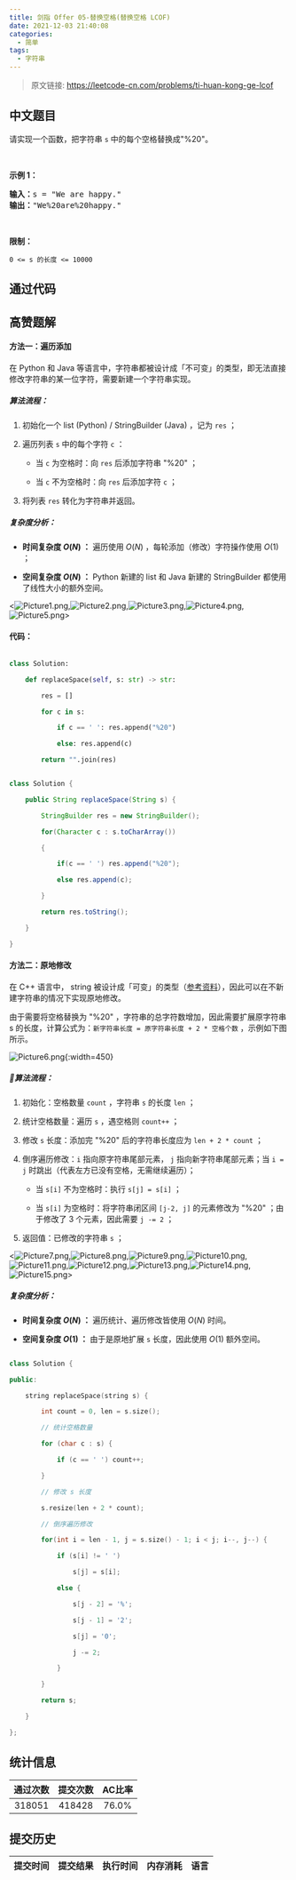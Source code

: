 ```yaml
---
title: 剑指 Offer 05-替换空格(替换空格 LCOF)
date: 2021-12-03 21:40:08
categories:
  - 简单
tags:
  - 字符串
---
```


> 原文链接: https://leetcode-cn.com/problems/ti-huan-kong-ge-lcof




## 中文题目
<div><p>请实现一个函数，把字符串 <code>s</code> 中的每个空格替换成&quot;%20&quot;。</p>

<p>&nbsp;</p>

<p><strong>示例 1：</strong></p>

<pre><strong>输入：</strong>s = &quot;We are happy.&quot;
<strong>输出：</strong>&quot;We%20are%20happy.&quot;</pre>

<p>&nbsp;</p>

<p><strong>限制：</strong></p>

<p><code>0 &lt;= s 的长度 &lt;= 10000</code></p>
</div>

## 通过代码
<RecoDemo>
</RecoDemo>


## 高赞题解
#### 方法一：遍历添加

在 Python 和 Java 等语言中，字符串都被设计成「不可变」的类型，即无法直接修改字符串的某一位字符，需要新建一个字符串实现。

##### 算法流程：

1. 初始化一个 list (Python) / StringBuilder (Java) ，记为 `res` ；
2. 遍历列表 `s` 中的每个字符 `c` ：
    - 当 `c` 为空格时：向 `res` 后添加字符串 "%20" ；
    - 当 `c` 不为空格时：向 `res` 后添加字符 `c` ；
3. 将列表 `res` 转化为字符串并返回。

##### 复杂度分析：

- **时间复杂度 $O(N)$ ：** 遍历使用 $O(N)$ ，每轮添加（修改）字符操作使用 $O(1)$ ；
- **空间复杂度 $O(N)$ ：** Python 新建的 list 和 Java 新建的 StringBuilder 都使用了线性大小的额外空间。

<![Picture1.png](../images/ti-huan-kong-ge-lcof-0.png),![Picture2.png](../images/ti-huan-kong-ge-lcof-1.png),![Picture3.png](../images/ti-huan-kong-ge-lcof-2.png),![Picture4.png](../images/ti-huan-kong-ge-lcof-3.png),![Picture5.png](../images/ti-huan-kong-ge-lcof-4.png)>

#### 代码：

```Python []
class Solution:
    def replaceSpace(self, s: str) -> str:
        res = []
        for c in s:
            if c == ' ': res.append("%20")
            else: res.append(c)
        return "".join(res)
```

```Java []
class Solution {
    public String replaceSpace(String s) {
        StringBuilder res = new StringBuilder();
        for(Character c : s.toCharArray())
        {
            if(c == ' ') res.append("%20");
            else res.append(c);
        }
        return res.toString();
    }
}
```

#### 方法二：原地修改

在 C++ 语言中， string 被设计成「可变」的类型（[参考资料](https://stackoverflow.com/questions/28442719/are-c-strings-mutable-unlike-java-strings)），因此可以在不新建字符串的情况下实现原地修改。

由于需要将空格替换为 "%20" ，字符串的总字符数增加，因此需要扩展原字符串 s 的长度，计算公式为：`新字符串长度 = 原字符串长度 + 2 * 空格个数` ，示例如下图所示。

![Picture6.png](../images/ti-huan-kong-ge-lcof-5.png){:width=450}

##### 算法流程：

1. 初始化：空格数量 `count` ，字符串 `s` 的长度 `len` ；
2. 统计空格数量：遍历 `s` ，遇空格则 `count++` ；
3. 修改 `s` 长度：添加完 "%20" 后的字符串长度应为 `len + 2 * count` ；
4. 倒序遍历修改：`i` 指向原字符串尾部元素， `j` 指向新字符串尾部元素；当 `i = j` 时跳出（代表左方已没有空格，无需继续遍历）；
    - 当 `s[i]` 不为空格时：执行 `s[j] = s[i]` ；
    - 当 `s[i]` 为空格时：将字符串闭区间 `[j-2, j]` 的元素修改为 "%20" ；由于修改了 3 个元素，因此需要 `j -= 2` ；
5. 返回值：已修改的字符串 `s` ；

<![Picture7.png](../images/ti-huan-kong-ge-lcof-6.png),![Picture8.png](../images/ti-huan-kong-ge-lcof-7.png),![Picture9.png](../images/ti-huan-kong-ge-lcof-8.png),![Picture10.png](../images/ti-huan-kong-ge-lcof-9.png),![Picture11.png](../images/ti-huan-kong-ge-lcof-10.png),![Picture12.png](../images/ti-huan-kong-ge-lcof-11.png),![Picture13.png](../images/ti-huan-kong-ge-lcof-12.png),![Picture14.png](../images/ti-huan-kong-ge-lcof-13.png),![Picture15.png](../images/ti-huan-kong-ge-lcof-14.png)>

##### 复杂度分析：

- **时间复杂度 $O(N)$ ：** 遍历统计、遍历修改皆使用 $O(N)$ 时间。
- **空间复杂度 $O(1)$ ：** 由于是原地扩展 `s` 长度，因此使用 $O(1)$ 额外空间。

```C++ []
class Solution {
public:
    string replaceSpace(string s) {
        int count = 0, len = s.size();
        // 统计空格数量
        for (char c : s) {
            if (c == ' ') count++;
        }
        // 修改 s 长度
        s.resize(len + 2 * count);
        // 倒序遍历修改
        for(int i = len - 1, j = s.size() - 1; i < j; i--, j--) {
            if (s[i] != ' ')
                s[j] = s[i];
            else {
                s[j - 2] = '%';
                s[j - 1] = '2';
                s[j] = '0';
                j -= 2;
            }
        }
        return s;
    }
};
```

## 统计信息
| 通过次数 | 提交次数 | AC比率 |
| :------: | :------: | :------: |
|    318051    |    418428    |   76.0%   |

## 提交历史
| 提交时间 | 提交结果 | 执行时间 |  内存消耗  | 语言 |
| :------: | :------: | :------: | :--------: | :--------: |
